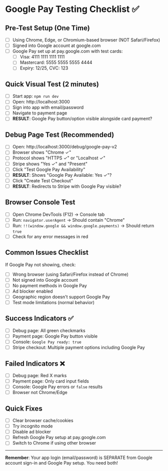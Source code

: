 # Google Pay Testing Checklist ✅

## Pre-Test Setup (One Time)
- [ ] Using Chrome, Edge, or Chromium-based browser (NOT Safari/Firefox)
- [ ] Signed into Google account at google.com
- [ ] Google Pay set up at pay.google.com with test cards:
  - [ ] Visa: 4111 1111 1111 1111
  - [ ] Mastercard: 5555 5555 5555 4444
  - [ ] Expiry: 12/25, CVC: 123

## Quick Visual Test (2 minutes)
- [ ] Start app: `npm run dev`
- [ ] Open: http://localhost:3000
- [ ] Sign into app with email/password
- [ ] Navigate to payment page
- [ ] **RESULT**: Google Pay button/option visible alongside card payment?

## Debug Page Test (Recommended)
- [ ] Open: http://localhost:3000/debug/google-pay-v2
- [ ] Browser shows "Chrome ✓"
- [ ] Protocol shows "HTTPS ✓" or "Localhost ✓"
- [ ] Stripe shows "Yes ✓" and "Present"
- [ ] Click "Test Google Pay Availability"
- [ ] **RESULT**: Shows "Google Pay Available: Yes ✓"?
- [ ] Click "Create Test Checkout"
- [ ] **RESULT**: Redirects to Stripe with Google Pay visible?

## Browser Console Test
- [ ] Open Chrome DevTools (F12) → Console tab
- [ ] Run: `navigator.userAgent` → Should contain "Chrome"
- [ ] Run: `!!(window.google && window.google.payments)` → Should return `true`
- [ ] Check for any error messages in red

## Common Issues Checklist
If Google Pay not showing, check:
- [ ] Wrong browser (using Safari/Firefox instead of Chrome)
- [ ] Not signed into Google account
- [ ] No payment methods in Google Pay
- [ ] Ad blocker enabled
- [ ] Geographic region doesn't support Google Pay
- [ ] Test mode limitations (normal behavior)

## Success Indicators ✅
- [ ] Debug page: All green checkmarks
- [ ] Payment page: Google Pay button visible
- [ ] Console: `Google Pay ready: true`
- [ ] Stripe checkout: Multiple payment options including Google Pay

## Failed Indicators ❌
- [ ] Debug page: Red X marks
- [ ] Payment page: Only card input fields
- [ ] Console: Google Pay errors or `false` results
- [ ] Browser not Chrome/Edge

## Quick Fixes
- [ ] Clear browser cache/cookies
- [ ] Try incognito mode
- [ ] Disable ad blocker
- [ ] Refresh Google Pay setup at pay.google.com
- [ ] Switch to Chrome if using other browser

---

**Remember**: Your app login (email/password) is SEPARATE from Google account sign-in and Google Pay setup. You need both!
